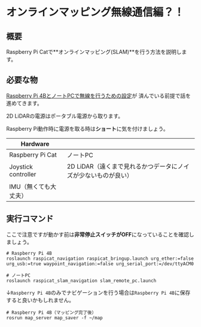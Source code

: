 # オンラインマッピング無線通信編？！

## 概要
Raspberry Pi Catで**オンラインマッピング(SLAM)**を行う方法を説明します。

## 必要な物

[Raspberry Pi 4BとノートPCで無線を行うための設定](https://uhobeike.github.io/raspicat_documentation/document/environment/wireless/wireless_raspi4/)が
済んでいる前提で話を進めてきます。

2D LiDARの電源はポータブル電源から取ります。

Raspberry Pi動作時に電源を取る時は**ショート**に気を付けましょう。

| Hardware            |                  | 
| ------------------- | ---------------- | 
| Raspberry Pi Cat    | ノートPC         | 
| Joystick controller | 2D LiDAR（遠くまで見れるかつデータにノイズが少ないものが良い）         | 
| IMU（無くても大丈夫） |                  | 

## 実行コマンド

ここで注意ですが動かす前は**非常停止スイッチがOFF**になっていることを確認しましょう。

```
# Raspberry Pi 4B
roslaunch raspicat_navigation raspicat_bringup.launch urg_ether:=false urg_usb:=true waypoint_navigation:=false urg_serial_port:=/dev/ttyACM0 
```

```
# ノートPC
roslaunch raspicat_slam_navigation slam_remote_pc.launch
```

↓`Raspberry Pi 4B`のみでナビゲーションを行う場合は`Raspberry Pi 4B`に保存すると良いかもしれません。

```
# Raspberry Pi 4B（マッピング完了後）
rosrun map_server map_saver -f ~/map
```